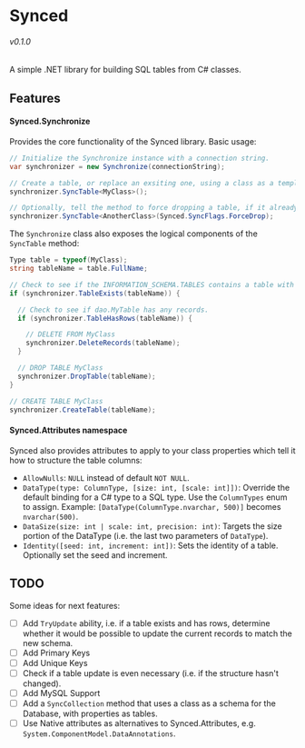 # Synced
###### v0.1.0
A simple .NET library for building SQL tables from C# classes.  

## Features

#### Synced.Synchronize
Provides the core functionality of the Synced library. Basic usage:  
```C#
// Initialize the Synchronize instance with a connection string.  
var synchronizer = new Synchronize(connectionString);

// Create a table, or replace an exsiting one, using a class as a template.
synchronizer.SyncTable<MyClass>();

// Optionally, tell the method to force dropping a table, if it already has records.
synchronizer.SyncTable<AnotherClass>(Synced.SyncFlags.ForceDrop);
```

The `Synchronize` class also exposes the logical components of the `SyncTable` method:  
```C#
Type table = typeof(MyClass);
string tableName = table.FullName;

// Check to see if the INFORMATION_SCHEMA.TABLES contains a table with the given name.
if (synchronizer.TableExists(tableName)) {

  // Check to see if dao.MyTable has any records.
  if (synchronizer.TableHasRows(tableName)) {

    // DELETE FROM MyClass
    synchronizer.DeleteRecords(tableName);
  }

  // DROP TABLE MyClass
  synchronizer.DropTable(tableName);
}

// CREATE TABLE MyClass
synchronizer.CreateTable(tableName);
```

#### Synced.Attributes namespace
Synced also provides attributes to apply to your class properties which tell it how to structure the table columns:
 * `AllowNulls`: `NULL` instead of default `NOT NULL`.
 * `DataType(type: ColumnType, [size: int, [scale: int]])`: Override the default binding for a C# type to a SQL type. Use the `ColumnTypes` enum to assign. Example: `[DataType(ColumnType.nvarchar, 500)]` becomes `nvarchar(500)`.
 * `DataSize(size: int | scale: int, precision: int)`: Targets the size portion of the DataType (i.e. the last two parameters of `DataType`).
 * `Identity([seed: int, increment: int])`: Sets the identity of a table. Optionally set the seed and increment.

## TODO 
Some ideas for next features:  


 - [ ] Add `TryUpdate` ability, i.e. if a table exists and has rows, determine whether it would be possible to update the current records to match the new schema.
 - [ ] Add Primary Keys
 - [ ] Add Unique Keys
 - [ ] Check if a table update is even necessary (i.e. if the structure hasn't changed).
 - [ ] Add MySQL Support
 - [ ] Add a `SyncCollection` method that uses a class as a schema for the Database, with properties as tables.
 - [ ] Use Native attributes as alternatives to Synced.Attributes, e.g. `System.ComponentModel.DataAnnotations`.